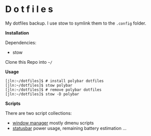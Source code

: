 # D o t f i l e s

My dotfiles backup.
I use stow to symlink them to the `.config` folder.

**Installation**

Dependencies:
* stow

Clone this Repo into `~/`

**Usage**

```
[jln:~/dotfiles]$ # install polybar dotfiles
[jln:~/dotfiles]$ stow polybar
[jln:~/dotfiles]$ # remove polybar dotfiles
[jln:~/dotfiles]$ stow -D polybar
```

**Scripts**

There are two script collections:
* [window manager](./herbstluftwm/.config/herbstluftwm/scripts) mostly dmenu scripts
* [statusbar](.polybar/.config/polybar/scripts) power usage, remaining battery estimation ... 
